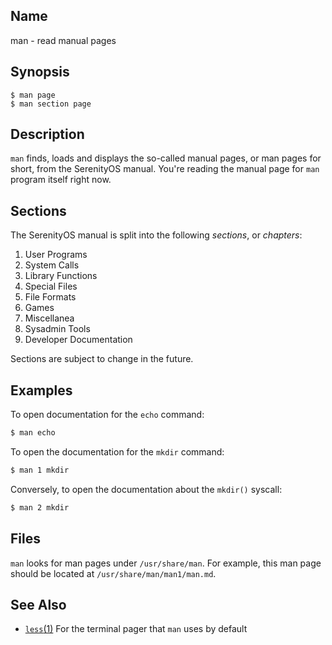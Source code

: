 ## Name

man - read manual pages

## Synopsis

```**sh
$ man page
$ man section page
```

## Description

`man` finds, loads and displays the so-called manual pages,
or man pages for short, from the SerenityOS manual. You're reading
the manual page for `man` program itself right now.

## Sections

The SerenityOS manual is split into the following *sections*, or *chapters*:

1. User Programs
2. System Calls
3. Library Functions
4. Special Files
5. File Formats
6. Games
7. Miscellanea
8. Sysadmin Tools
9. Developer Documentation

Sections are subject to change in the future.

## Examples

To open documentation for the `echo` command:
```sh
$ man echo
```

To open the documentation for the `mkdir` command:
```sh
$ man 1 mkdir
```
Conversely, to open the documentation about the `mkdir()` syscall:
```sh
$ man 2 mkdir
```

## Files

`man` looks for man pages under `/usr/share/man`. For example,
this man page should be located at `/usr/share/man/man1/man.md`.

## See Also

* [`less`(1)](help://man/1/less) For the terminal pager that `man` uses by default
